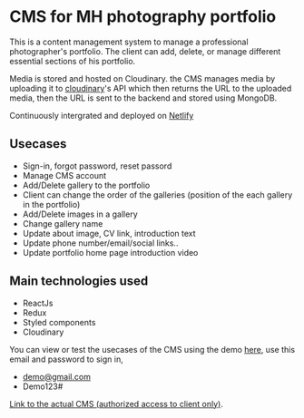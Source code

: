 # CMS for MH photography portfolio

This is a content management system to manage a professional photographer's portfolio. The client can add, delete, or manage different essential sections of his portfolio.

Media is stored and hosted on Cloudinary. the CMS manages media by uploading it to [cloudinary](https://cloudinary.com/)'s API which then returns the URL to the uploaded media, then the URL is sent to the backend and stored using MongoDB.

Continuously intergrated and deployed on [Netlify](https://www.netlify.com/)

## Usecases
- Sign-in, forgot password, reset passord
- Manage CMS account
- Add/Delete gallery to the portfolio
- Client can change the order of the galleries (position of the each gallery in the portfolio)
- Add/Delete images in a gallery
- Change gallery name
- Update about image, CV link, introduction text
- Update phone number/email/social links..
- Update portfolio home page introduction video

## Main technologies used
- ReactJs
- Redux
- Styled components
- Cloudinary

You can view or test the usecases of the CMS using the demo [here](https://mh-cms-demo.netlify.app/), use this email and password to sign in, 
- demo@gmail.com 
- Demo123#

[Link to the actual CMS (authorized access to client only)](https://mh-cms.netlify.app/).
